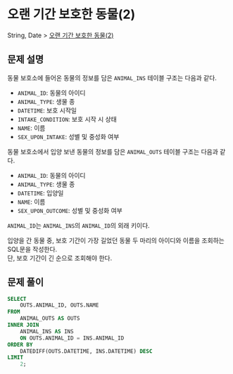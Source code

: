 # 오랜 기간 보호한 동물(2)

String, Date > [오랜 기간 보호한 동물(2)](https://programmers.co.kr/learn/courses/30/lessons/59411)

## 문제 설명

동물 보호소에 들어온 동물의 정보를 담은 `ANIMAL_INS` 테이블 구조는 다음과 같다.

- `ANIMAL_ID`: 동물의 아이디
- `ANIMAL_TYPE`: 생물 종
- `DATETIME`: 보호 시작일
- `INTAKE_CONDITION`: 보호 시작 시 상태
- `NAME`: 이름
- `SEX_UPON_INTAKE`: 성별 및 중성화 여부

동물 보호소에서 입양 보낸 동물의 정보를 담은 `ANIMAL_OUTS` 테이블 구조는 다음과 같다.

- `ANIMAL_ID`: 동물의 아이디
- `ANIMAL_TYPE`: 생물 종
- `DATETIME`: 입양일
- `NAME`: 이름
- `SEX_UPON_OUTCOME`: 성별 및 중성화 여부

`ANIMAL_ID`는 `ANIMAL_INS`의 `ANIMAL_ID`의 외래 키이다.

입양을 간 동물 중, 보호 기간이 가장 길었던 동물 두 마리의 아이디와 이름을 조회하는 SQL문을 작성한다.  
단, 보호 기간이 긴 순으로 조회해야 한다.

## 문제 풀이

```sql
SELECT
    OUTS.ANIMAL_ID, OUTS.NAME
FROM
    ANIMAL_OUTS AS OUTS
INNER JOIN
    ANIMAL_INS AS INS
    ON OUTS.ANIMAL_ID = INS.ANIMAL_ID
ORDER BY
    DATEDIFF(OUTS.DATETIME, INS.DATETIME) DESC
LIMIT
    2;
```
